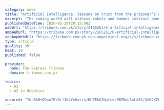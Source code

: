 ```yaml
---
category: news
title: "Artificial Intelligence: lessons on trust from the prisoner’s dilemma"
excerpt: "The coming world will witness robots and humans interact amongst themselves to achieve their respective goals. In this atmosphere of enhanced coupling between intelligent entities, it is important for them to establish dependable relationships. Although the current artificial intelligence trend is to develop super-smart systems, research shows ..."
publishedDateTime: 2020-02-28T20:15:00Z
webUrl: "https://tribune.com.pk/story/2165261/6-artificial-intelligence-lessons-trust-prisoners-dilemma/"
ampWebUrl: "https://tribune.com.pk/story/2165261/6-artificial-intelligence-lessons-trust-prisoners-dilemma/"
cdnAmpWebUrl: "https://tribune-com-pk.cdn.ampproject.org/c/s/tribune.com.pk/story/2165261/6-artificial-intelligence-lessons-trust-prisoners-dilemma/"
type: article
quality: 39
heat: 39
published: false

provider:
  name: The Express Tribune
  domain: tribune.com.pk

topics:
  - AI
  - AI in Robotics

secured: "Yha6h8+QOwwYBzDrfJk4YeUwzrh/HUZEkOJNgfcvz90Z6mL1xLd6C/XeK2XZQS43rNT+mtKY0KV+PZ+j7Ky03XfguVu1MWQ+9vWnbWXc5MRxgAw/8psxmLmMsKMLMPuPkzYUHf28cG2e3t+UeEeSziB+hbPlPUn+iKCFIXUsdvlUDIl3wb7kfDzuPzVU1AqgtKuUo1O+VmEF43KraJHvgPpvB+H4KcwnobSlhNEFXJhVGtEMDibDexsqo7nvVSYxtEyCHJqg/WLUJJtn4FVqivb+9riDXbci9JTbwpsKk8pwOWiWShCddxDvna+q0REqB5+0s5jyMa9c6a5ItG0jh7gYNW136gak4fQ9pyDfdosmsWixgAgpI8WJ3wVsncme/7jjHPD/jDuCwoTRFRGAOMdU90eiDe/nlr6jnbFPHg1Urcb7GzKtZWhPdZnUJSkATEgt3gX7yp1RGydaGf2bBQkM+IsNgcolXmM9Zen1U2g=;MymhIlOo91bi+EUTSyHOXQ=="
---
```


